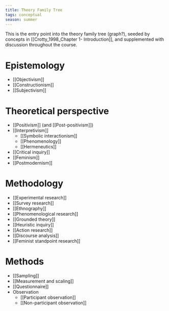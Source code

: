 ```yaml
---
title: Theory Family Tree
tags: conceptual 
season: summer
---
```


This is the entry point into the theory family tree (graph?), seeded by concepts in [[Crotty_1998_Chapter 1- Introduction]], and supplemented with discussion throughout the course.

# Epistemology
- [[Objectivism]]
- [[Constructionism]]
- [[Subjectivism]]

# Theoretical perspective
- [[Positivism]] (and [[Post-positivism]])
- [[Interpretivism]]
	- [[Symbolic interactionism]]
	- [[Phenomenology]]
	- [[Hermeneutics]]
- [[Critical inquiry]]
- [[Feminism]]
- [[Postmodernism]]

# Methodology
- [[Experimental research]]
- [[Survey research]]
- [[Ethnography]]
- [[Phenomenological research]]
- [[Grounded theory]]
- [[Heuristic inquiry]]
- [[Action research]]
- [[Discourse analysis]]
- [[Feminist standpoint research]]

# Methods

- [[Sampling]]
- [[Measurement and scaling]]
- [[Questionnaire]]
- Observation
	- [[Participant observation]]
	- [[Non-participant observation]]

